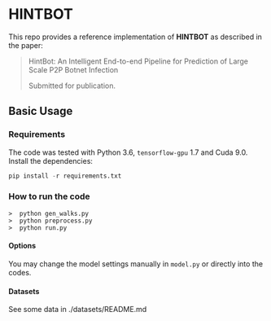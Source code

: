 # HINTBOT

This repo provides a reference implementation of **HINTBOT** as described in the paper:
> HintBot: An Intelligent End-to-end Pipeline for Prediction of Large Scale P2P Botnet Infection
> 
> Submitted for publication.

## Basic Usage

### Requirements

The code was tested with Python 3.6, `tensorflow-gpu` 1.7 and Cuda 9.0. Install the dependencies:

```python
pip install -r requirements.txt
```

### How to run the code
```shell
>  python gen_walks.py
>  python preprocess.py
>  python run.py
```

#### Options
You may change the model settings manually in `model.py` or directly into the codes. 

#### Datasets
See some data in ./datasets/README.md


